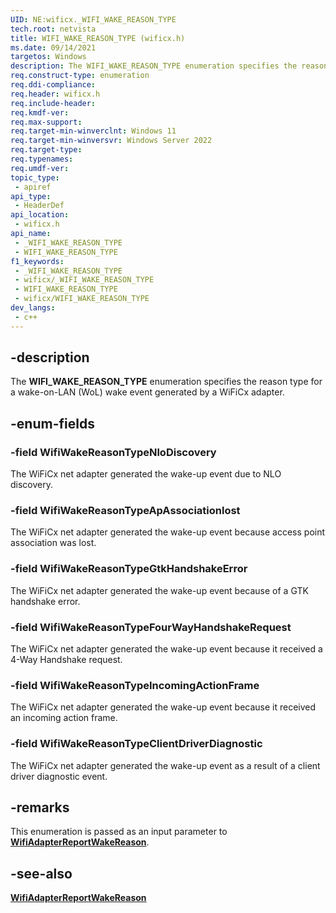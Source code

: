 ```yaml
---
UID: NE:wificx._WIFI_WAKE_REASON_TYPE
tech.root: netvista
title: WIFI_WAKE_REASON_TYPE (wificx.h)
ms.date: 09/14/2021
targetos: Windows
description: The WIFI_WAKE_REASON_TYPE enumeration specifies the reason type for a wake-on-LAN (WoL) wake event generated by a WiFiCx adapter.
req.construct-type: enumeration
req.ddi-compliance: 
req.header: wificx.h
req.include-header: 
req.kmdf-ver: 
req.max-support: 
req.target-min-winverclnt: Windows 11 
req.target-min-winversvr: Windows Server 2022
req.target-type: 
req.typenames: 
req.umdf-ver: 
topic_type:
 - apiref
api_type:
 - HeaderDef
api_location:
 - wificx.h
api_name:
 - _WIFI_WAKE_REASON_TYPE
 - WIFI_WAKE_REASON_TYPE
f1_keywords:
 - _WIFI_WAKE_REASON_TYPE
 - wificx/_WIFI_WAKE_REASON_TYPE
 - WIFI_WAKE_REASON_TYPE
 - wificx/WIFI_WAKE_REASON_TYPE
dev_langs:
 - c++
---
```


## -description

The **WIFI_WAKE_REASON_TYPE** enumeration specifies the reason type for a wake-on-LAN (WoL) wake event generated by a WiFiCx adapter.

## -enum-fields

### -field WifiWakeReasonTypeNloDiscovery

The WiFiCx net adapter generated the wake-up event due to NLO discovery.

### -field WifiWakeReasonTypeApAssociationlost

The WiFiCx net adapter generated the wake-up event because access point association was lost.

### -field WifiWakeReasonTypeGtkHandshakeError

The WiFiCx net adapter generated the wake-up event because of a GTK handshake error.

### -field WifiWakeReasonTypeFourWayHandshakeRequest

The WiFiCx net adapter generated the wake-up event because it received a 4-Way Handshake request.

### -field WifiWakeReasonTypeIncomingActionFrame

The WiFiCx net adapter generated the wake-up event because it received an incoming action frame.

### -field WifiWakeReasonTypeClientDriverDiagnostic

The WiFiCx net adapter generated the wake-up event as a result of a client driver diagnostic event.

## -remarks

This enumeration is passed as an input parameter to [**WifiAdapterReportWakeReason**](nf-wificx-wifiadapterreportwakereason.md).

## -see-also

[**WifiAdapterReportWakeReason**](nf-wificx-wifiadapterreportwakereason.md)